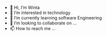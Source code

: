 - 👋 Hi, I’m Winta
- 👀 I’m interested in technology 
- 🌱 I’m currently learning software Engineering 
- 💞️ I’m looking to collaborate on ...
- 📫 How to reach me ...

<!---
1Winta/1Winta is a ✨ special ✨ repository because its `README.md` (this file) appears on your GitHub profile.
You can click the Preview link to take a look at your changes.
--->
